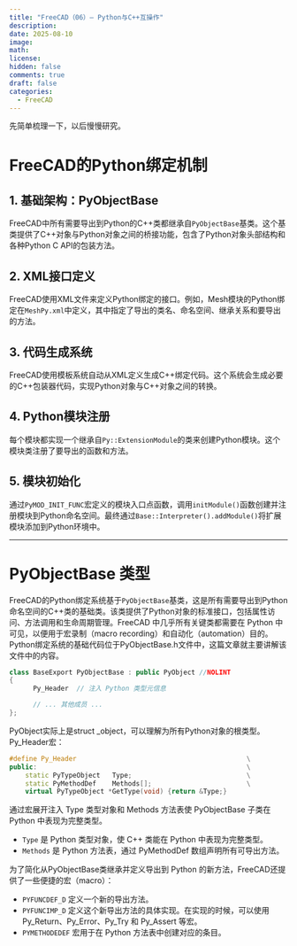 ```yaml
---
title: "FreeCAD（06）— Python与C++互操作"
description: 
date: 2025-08-10
image: 
math: 
license: 
hidden: false
comments: true
draft: false
categories:
  - FreeCAD
---
```



先简单梳理一下，以后慢慢研究。

# FreeCAD的Python绑定机制

## 1. 基础架构：PyObjectBase

FreeCAD中所有需要导出到Python的C++类都继承自`PyObjectBase`基类。这个基类提供了C++对象与Python对象之间的桥接功能，包含了Python对象头部结构和各种Python C API的包装方法。

## 2. XML接口定义

FreeCAD使用XML文件来定义Python绑定的接口。例如，Mesh模块的Python绑定在`MeshPy.xml`中定义，其中指定了导出的类名、命名空间、继承关系和要导出的方法。

## 3. 代码生成系统

FreeCAD使用模板系统自动从XML定义生成C++绑定代码。这个系统会生成必要的C++包装器代码，实现Python对象与C++对象之间的转换。

## 4. Python模块注册

每个模块都实现一个继承自`Py::ExtensionModule`的类来创建Python模块。这个模块类注册了要导出的函数和方法。

## 5. 模块初始化

通过`PyMOD_INIT_FUNC`宏定义的模块入口点函数，调用`initModule()`函数创建并注册模块到Python命名空间。最终通过`Base::Interpreter().addModule()`将扩展模块添加到Python环境中。




---



# PyObjectBase 类型
FreeCAD的Python绑定系统基于`PyObjectBase`基类，这是所有需要导出到Python命名空间的C++类的基础类。该类提供了Python对象的标准接口，包括属性访问、方法调用和生命周期管理。FreeCAD 中几乎所有关键类都需要在 Python 中可见，以便用于宏录制（macro recording）和自动化（automation）目的。   
Python绑定系统的基础代码位于PyObjectBase.h文件中，这篇文章就主要讲解该文件中的内容。          

```cpp
class BaseExport PyObjectBase : public PyObject //NOLINT
{
      Py_Header  // 注入 Python 类型元信息

      // ... 其他成员 ...
};
```
PyObject实际上是struct _object，可以理解为所有Python对象的根类型。         
Py_Header宏：   
```cpp
#define Py_Header                                           \
public:                                                     \
    static PyTypeObject   Type;                             \
    static PyMethodDef    Methods[];                        \
    virtual PyTypeObject *GetType(void) {return &Type;}
```
通过宏展开注入 Type 类型对象和 Methods 方法表使 PyObjectBase 子类在 Python 中表现为完整类型。
- `Type` 是 Python 类型对象，使 C++ 类能在 Python 中表现为完整类型。  
- `Methods` 是 Python 方法表，通过 PyMethodDef 数组声明所有可导出方法。   


为了简化从PyObjectBase类继承并定义导出到 Python 的新方法，FreeCAD还提供了一些便捷的宏（macro）：   
- `PYFUNCDEF_D` 定义一个新的导出方法。  
- `PYFUNCIMP_D` 定义这个新导出方法的具体实现。在实现的时候，可以使用 Py_Return、Py_Error、Py_Try 和 Py_Assert 等宏。  
- `PYMETHODEDEF` 宏用于在 Python 方法表中创建对应的条目。    







